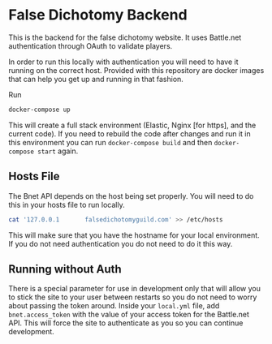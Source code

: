 # False Dichotomy Backend

This is the backend for the false dichotomy website. It uses Battle.net authentication through OAuth to validate players.

In order to run this locally with authentication you will need to have it running on the correct host. Provided with this repository are docker images that can help you get up and running in that fashion.

Run

```sh
docker-compose up
```

This will create a full stack environment (Elastic, Nginx [for https], and the current code). If you need to rebuild the code after changes and run it in this environment you can run `docker-compose build` and then `docker-compose start` again.

## Hosts File

The Bnet API depends on the host being set properly. You will need to do this in your hosts file to run locally.

```sh
cat '127.0.0.1       falsedichotomyguild.com' >> /etc/hosts
```

This will make sure that you have the hostname for your local environment. If you do not need authentication you do not need to do it this way.

## Running without Auth

There is a special parameter for use in development only that will allow you to stick the site to your user between restarts so you do not need to worry about passing the token around. Inside your `local.yml` file, add `bnet.access_token` with the value of your access token for the Battle.net API. This will force the site to authenticate as you so you can continue development.

